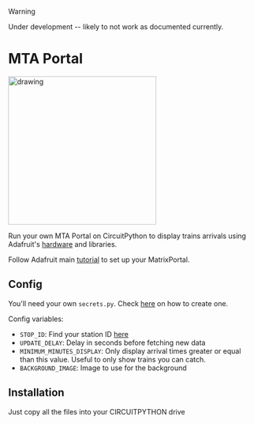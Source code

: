 > [!WARNING]
> Under development -- likely to not work as documented currently. 

# MTA Portal

<img src="MTAPortal.jpg" alt="drawing" width="300"/>

Run your own MTA Portal on CircuitPython to display trains arrivals using Adafruit's [hardware](https://www.adafruit.com/product/4812) and libraries.

Follow Adafruit main [tutorial](https://learn.adafruit.com/adafruit-matrixportal-m4) to set up your MatrixPortal.

## Config

You'll need your own `secrets.py`. Check [here](https://learn.adafruit.com/adafruit-matrixportal-m4/internet-connect) on how to create one.

Config variables:

- `STOP_ID`: Find your station ID [here](https://github.com/jonthornton/MTAPI/blob/master/data/stations.json)
- `UPDATE_DELAY`: Delay in seconds before fetching new data
- `MINIMUM_MINUTES_DISPLAY`: Only display arrival times greater or equal than this value. Useful to only show trains you can catch.
- `BACKGROUND_IMAGE`: Image to use for the background

## Installation

Just copy all the files into your CIRCUITPYTHON drive
